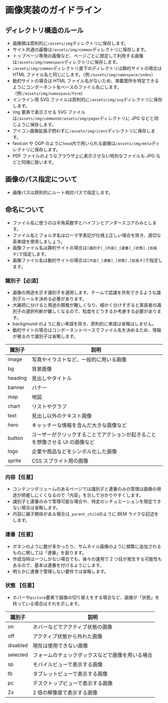 # 画像実装のガイドライン

## ディレクトリ構造のルール

- 画像類は原則的に`/assets/img`ディレクトリに保存します。
- サイト共通の画像は`/assets/img/common`ディレクトリに保存します。
- トップページ専用の画像など、ページごとに限定して利用する画像は`/assets/img/namespace`ディレクトリに保存します。
- `/assets/img/common`ディレクトリ直下のディレクトリは静的サイトの場合は HTML ファイル名と同じにします。（例:`/assets/img/namespace/index`）
- 動的サイトの場合は HTML ファイル名がないため、掲載箇所を特定できるようにコンポーネント名ベースのファイル名にします。（例:`/assets/img/namespace/form`）
- インライン用 SVG ファイルは原則的に`/assets/img/svg`ディレクトリに保存します。
- img 要素で表示させる SVG ファイルは`/assets/img/common`or`/assets/img/pages`ディレクトリに JPG などと同じように保存します。
- アイコン画像拡張子問わずに`/assets/img/icons`ディレクトリに保存します。
- favicon や OGP のように`head`内で用いられる画像は`/assets/img/meta`ディレクトリに保存します。
- PDF ファイルのようなブラウザ上に表示させない特別なファイルも JPG などと同様に扱います。

## 画像のパス指定について

- 画像パスは原則的にルート相対パスで指定します。

## 命名について

- ファイル名に使うのは半角英数字とハイフンとアンダースコアのみとします。
- ファイル名とフォルダ名はローマ字表記が仕様上正しい場合を除き、適切な英単語を使用しましょう。
- 画像ファイル名は静的サイトの場合は`[識別子]_[内容]_[連番]_[状態].[拡張子]`で指定します。
- 画像ファイル名は動的サイトの場合は`[内容]_[連番]_[状態].[拡張子]`で指定します。

### 識別子【必須】

- 画像の用途を示す識別子を適用します。チームで認識を共有できるような識別子ルールを決める必要があります。
- 大雑把に分けると用途の類推が難しくなり、細かく分けすぎると実装者の識別子の選択判断が難しくなるので、粒度をどうするか考慮する必要があります。
- background のように長い単語を除き、原則的に単語は省略はしません。
- 動的サイトの場合はコンポーネントベースでファイル名を決めるため、情報が被るので識別子は省略します。

| 識別子  | 説明                                                                         |
| ------- | ---------------------------------------------------------------------------- |
| image   | 写真やイラストなど、一般的に用いる画像                                       |
| bg      | 背景画像                                                                     |
| heading | 見出しやタイトル                                                             |
| banner  | バナー                                                                       |
| map     | 地図                                                                         |
| chart   | リストやグラフ                                                               |
| text    | 見出し以外のテキスト画像                                                     |
| hero    | キャッチーな情報を含んだ大きな画像など                                       |
| button  | ユーザーがクリックすることでアクションが起きることを想像させる UI の画像など |
| logo    | 企業や商品などをシンボル化した画像                                           |
| sprite  | CSS スプライト用の画像                                                       |

### 内容【任意】

- コンテンツボリュームのあるページでは識別子と連番のみの管理は画像の用途が把握しにくくなるので「内容」を示して分かりやすくします。
- 識別子と連番のみで管理可能な場合や、特定のシチュエーションを限定できない場合は省略します。
- 内容に親子関係がある場合は`_parent_child`のように BEM ライクな記述をします。

### 連番【任意】

- ボタンのように数が多かったり、サムネイル画像のように頻繁に追加されるものに関しては「連番」を振ります。
- 作成当時は一つしかない場合でも、後々の運用で 2 つ目が発生する可能性もあるので、基本は連番を付けるようにします。
- 明らかに連番で管理しない要件では省略します。

### 状態 【任意】

- ホバーや`picture`要素で画像の切り替えをする場合など、画像が「状態」を持っている場合はそれを示します。

| 識別子   | 説明                                             |
| -------- | ------------------------------------------------ |
| on       | ホバーなどでアクティブ状態の画像                 |
| off      | アクティブ状態から外れた画像                     |
| disabled | 現在は使用できない画像                           |
| selected | フォームのチェックボックスなどで画像を用いる場合 |
| sp       | モバイルビューで表示する画像                     |
| tb       | タブレットビューで表示する画像                   |
| pc       | デスクトップビューで表示する画像                 |
| 2x       | 2 倍の解像度で表示する画像                       |
